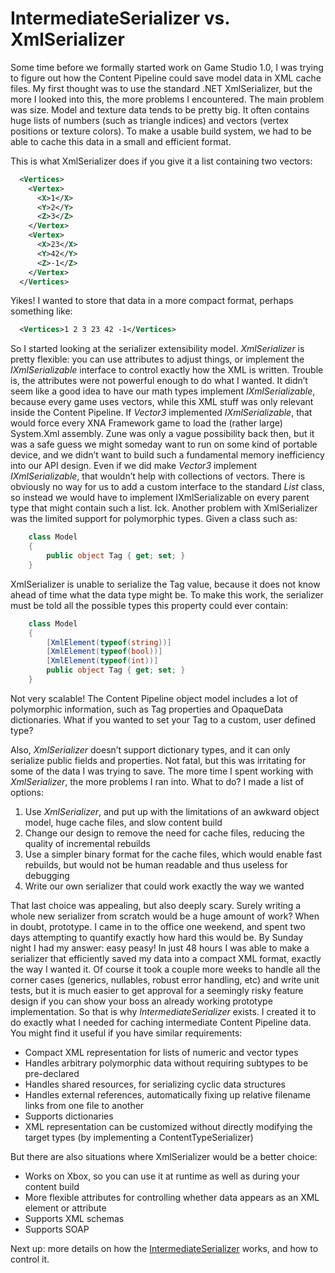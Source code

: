 # IntermediateSerializer vs. XmlSerializer

Some time before we formally started work on Game Studio 1.0, I was trying to figure out how the Content Pipeline could save model data in XML cache files. My first thought was to use the standard .NET XmlSerializer, but the more I looked into this, the more problems I encountered.
The main problem was size. Model and texture data tends to be pretty big. It often contains huge lists of numbers (such as triangle indices) and vectors (vertex positions or texture colors). To make a usable build system, we had to be able to cache this data in a small and efficient format.

This is what XmlSerializer does if you give it a list containing two vectors:

```xml
  <Vertices>
    <Vertex>
      <X>1</X>
      <Y>2</Y>
      <Z>3</Z>
    </Vertex>
    <Vertex>
      <X>23</X>
      <Y>42</Y>
      <Z>-1</Z>
    </Vertex>
  </Vertices>
  ```

Yikes! I wanted to store that data in a more compact format, perhaps something like:

```xml
  <Vertices>1 2 3 23 42 -1</Vertices>
```

So I started looking at the serializer extensibility model. *XmlSerializer* is pretty flexible: you can use attributes to adjust things, or implement the *IXmlSerializable* interface to control exactly how the XML is written.
Trouble is, the attributes were not powerful enough to do what I wanted. It didn’t seem like a good idea to have our math types implement *IXmlSerializable*, because every game uses vectors, while this XML stuff was only relevant inside the Content Pipeline. If *Vector3* implemented *IXmlSerializable*, that would force every XNA Framework game to load the (rather large) System.Xml assembly. Zune was only a vague possibility back then, but it was a safe guess we might someday want to run on some kind of portable device, and we didn’t want to build such a fundamental memory inefficiency into our API design.
Even if we did make *Vector3* implement *IXmlSerializable*, that wouldn’t help with collections of vectors. There is obviously no way for us to add a custom interface to the standard *List<T>* class, so instead we would have to implement IXmlSerializable on every parent type that might contain such a list. Ick.
Another problem with XmlSerializer was the limited support for polymorphic types. Given a class such as:

```csharp
    class Model
    {
        public object Tag { get; set; }
    }
```

XmlSerializer is unable to serialize the Tag value, because it does not know ahead of time what the data type might be. To make this work, the serializer must be told all the possible types this property could ever contain:

```csharp
    class Model
    {
        [XmlElement(typeof(string))]
        [XmlElement(typeof(bool))]
        [XmlElement(typeof(int))]
        public object Tag { get; set; }
    }
```

Not very scalable! The Content Pipeline object model includes a lot of polymorphic information, such as Tag properties and OpaqueData dictionaries. What if you wanted to set your Tag to a custom, user defined type?

Also, *XmlSerializer* doesn’t support dictionary types, and it can only serialize public fields and properties. Not fatal, but this was irritating for some of the data I was trying to save.
The more time I spent working with *XmlSerializer*, the more problems I ran into. What to do? I made a list of options:

1. Use *XmlSerializer*, and put up with the limitations of an awkward object model, huge cache files, and slow content build
2. Change our design to remove the need for cache files, reducing the quality of incremental rebuilds
3. Use a simpler binary format for the cache files, which would enable fast rebuilds, but would not be human readable and thus useless for debugging
4. Write our own serializer that could work exactly the way we wanted

That last choice was appealing, but also deeply scary. Surely writing a whole new serializer from scratch would be a huge amount of work?
When in doubt, prototype.
I came in to the office one weekend, and spent two days attempting to quantify exactly how hard this would be. By Sunday night I had my answer: easy peasy! In just 48 hours I was able to make a serializer that efficiently saved my data into a compact XML format, exactly the way I wanted it. Of course it took a couple more weeks to handle all the corner cases (generics, nullables, robust error handling, etc) and write unit tests, but it is much easier to get approval for a seemingly risky feature design if you can show your boss an already working prototype implementation.
So that is why *IntermediateSerializer* exists.
I created it to do exactly what I needed for caching intermediate Content Pipeline data. You might find it useful if you have similar requirements:

* Compact XML representation for lists of numeric and vector types
* Handles arbitrary polymorphic data without requiring subtypes to be pre-declared
* Handles shared resources, for serializing cyclic data structures
* Handles external references, automatically fixing up relative filename links from one file to another
* Supports dictionaries
* XML representation can be customized without directly modifying the target types (by implementing a ContentTypeSerializer)

But there are also situations where XmlSerializer would be a better choice:

* Works on Xbox, so you can use it at runtime as well as during your content build
* More flexible attributes for controlling whether data appears as an XML element or attribute
* Supports XML schemas
* Supports SOAP

Next up: more details on how the [IntermediateSerializer](Everything-you-ever-wanted-to-know-about-IntermediateSerializer) works, and how to control it.
